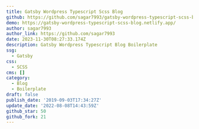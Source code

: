 ```yaml
---
title: Gatsby Wordpress Typescript Scss Blog
github: https://github.com/sagar7993/gatsby-wordpress-typescript-scss-blog
demo: https://gatsby-wordpress-typescript-scss-blog.netlify.app/
author: sagar7993
author_link: https://github.com/sagar7993
date: 2023-11-30T08:27:33.174Z
description: Gatsby Wordpress Typescript Blog Boilerplate
ssg:
  - Gatsby
css:
  - SCSS
cms: []
category:
  - Blog
  - Boilerplate
draft: false
publish_date: '2019-09-03T17:34:27Z'
update_date: '2022-08-08T14:43:59Z'
github_star: 50
github_fork: 21
---
```

